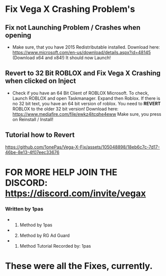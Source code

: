 # Fix Vega X Crashing Problem's


## Fix not Launching Problem / Crashes when opening
- Make sure, that you have 2015 Redistributable installed. Download here: https://www.microsoft.com/en-us/download/details.aspx?id=48145 (Download x64 and x84!)
It should now Launch!

## Revert to 32 Bit ROBLOX and Fix Vega X Crashing when clicked on Inject
- Check if you have an 64 Bit Client of ROBLOX Microsoft. To check, Launch ROBLOX and open Taskmanager. Expand then Roblox. If there is no 32 bit text, you have an 64 bit version of roblox. You need to  **REVERT** ROBLOX to the older 32 bit version! Download here: https://www.mediafire.com/file/ewkz4itcqhe4eww Make sure, you press on Reinstall / Install!

## Tutorial how to Revert
https://github.com/1onePas/Vega-X-Fix/assets/105048898/18eb6c7c-7d17-46be-8e13-4f07eec33676




# FOR MORE HELP JOIN THE DISCORD: https://discord.com/invite/vegax

### Written by 1pas
- 1. Method by 1pas
- 2. Method by RG Ad Guard
- 1. Method Tutorial Recorded by: 1pas


# These were all the Fixes, currently.
